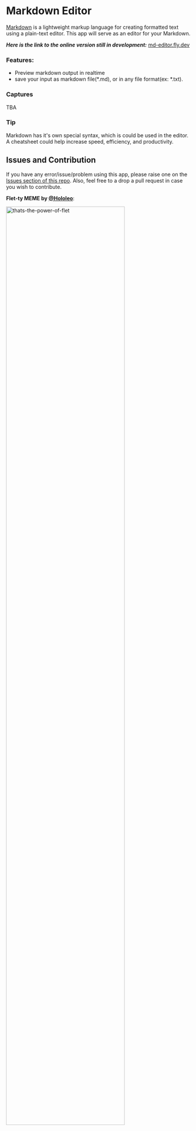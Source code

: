 # Markdown Editor

[Markdown](https://en.wikipedia.org/wiki/Markdown) is a lightweight markup language for creating formatted text using a plain-text editor.
This app will serve as an editor for your Markdown.

_**Here is the link to the online version still in development:**_ [md-editor.fly.dev](https://md-editor.fly.dev/)


### Features:
- Preview markdown output in realtime
- save your input as markdown file(*.md), or in any file format(ex: *.txt).

### Captures
TBA

### Tip
Markdown has it's own special syntax, which is could be used in the editor. A cheatsheet could help increase speed, efficiency, and productivity.

## Issues and Contribution
If you have any error/issue/problem using this app, please raise one on the [Issues section of this repo]().
Also, feel free to a drop a pull request in case you wish to contribute.

**Flet-ty MEME by [@Hololeo](https://github.com/hololeo)**:

<img src="https://user-images.githubusercontent.com/98978078/195565736-170f1aea-ed0b-433c-ab2d-3a34d23a6994.jpeg" alt="thats-the-power-of-flet" width=80% align="center">

